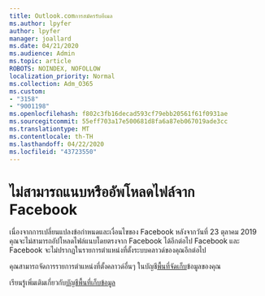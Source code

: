```yaml
---
title: Outlook.comการสมัครรับอีเมล
ms.author: lpyfer
author: lpyfer
manager: joallard
ms.date: 04/21/2020
ms.audience: Admin
ms.topic: article
ROBOTS: NOINDEX, NOFOLLOW
localization_priority: Normal
ms.collection: Adm_O365
ms.custom:
- "3158"
- "9001198"
ms.openlocfilehash: f802c3fb16decad593cf79ebb20561f61f0931ae
ms.sourcegitcommit: 55eff703a17e500681d8fa6a87eb067019ade3cc
ms.translationtype: MT
ms.contentlocale: th-TH
ms.lasthandoff: 04/22/2020
ms.locfileid: "43723550"
---
```

# <a name="unable-to-attach-or-upload-files-from-facebook"></a>ไม่สามารถแนบหรืออัพโหลดไฟล์จาก Facebook

เนื่องจากการเปลี่ยนแปลงข้อกําหนดและเงื่อนไขของ Facebook หลังจากวันที่ 23 ตุลาคม 2019 คุณจะไม่สามารถอัปโหลดไฟล์แนบโดยตรงจาก Facebook ได้อีกต่อไป Facebook และ Facebook จะไม่ปรากฏในรายการตําแหน่งที่ตั้งระบบคลาวด์ของคุณอีกต่อไป 

คุณสามารถจัดการรายการตําแหน่งที่ตั้งคลาวด์อื่นๆ ในบัญชี[พื้นที่จัดเก็บ](https://go.microsoft.com/fwlink/?linkid=2111075)ข้อมูลของคุณ

เรียนรู้เพิ่มเติมเกี่ยวกับ[บัญชีพื้นที่เก็บข้อมูล](https://support.office.com/article/477cb7cc-5732-4c40-8f23-30472de8138a)
  